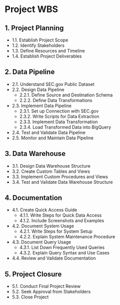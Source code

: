 # Project WBS

## 1. Project Planning
- 1.1. Establish Project Scope
- 1.2. Identify Stakeholders
- 1.3. Define Resources and Timeline
- 1.4. Establish Project Deliverables

## 2. Data Pipeline
- 2.1. Understand SEC.gov Public Dataset
- 2.2. Design Data Pipeline
    - 2.2.1. Define Source and Destination Schema
    - 2.2.2. Define Data Transformations
- 2.3. Implement Data Pipeline
    - 2.3.1. Set up Connection with SEC.gov
    - 2.3.2. Write Scripts for Data Extraction
    - 2.3.3. Implement Data Transformation
    - 2.3.4. Load Transformed Data into BigQuery
- 2.4. Test and Validate Data Pipeline
- 2.5. Monitor and Maintain Data Pipeline

## 3. Data Warehouse
- 3.1. Design Data Warehouse Structure
- 3.2. Create Custom Tables and Views
- 3.3. Implement Custom Procedures and Views
- 3.4. Test and Validate Data Warehouse Structure

## 4. Documentation
- 4.1. Create Quick Access Guide
    - 4.1.1. Write Steps for Quick Data Access
    - 4.1.2. Include Screenshots and Examples
- 4.2. Document System Usage
    - 4.2.1. Write Steps for System Setup
    - 4.2.2. Explain System Maintenance Procedure
- 4.3. Document Query Usage
    - 4.3.1. List Down Frequently Used Queries
    - 4.3.2. Explain Query Syntax and Use Cases
- 4.4. Review and Validate Documentation

## 5. Project Closure
- 5.1. Conduct Final Project Review
- 5.2. Seek Approval from Stakeholders
- 5.3. Close Project
